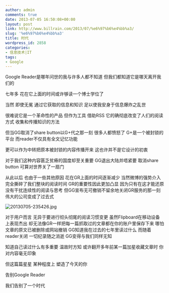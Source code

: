 ```yaml
---
author: admin
comments: true
date: 2013-07-05 16:50:08+00:00
layout: post
link: http://www.billrain.com/2013/07/%e6%97%b6%e4%bb%a3/
slug: '%e6%97%b6%e4%bb%a3'
title: 时代
wordpress_id: 2858
categories:
- 信息技术|IT
tags:
- Google
---
```


Google Reader是哪年问世的我与许多人都不知道 但我们都知道它是哪天离开我们的

七年多 花在它上面的时间或许够读一个博士学位了

当然 即使无冕 通过它获取的信息和知识 足以使我安身于信息爆炸之乱世

很难说它是一个革命性的产品 但作为工具 借助RSS 它的确彻底改变了人们的阅读方式 收集和传播知识的方法

但当GG取消了share button以G+代之那一刻 很多人都愤怒了 G+是一个被封锁的平台 而reader不仅具有全文记忆功能

更可以作为中转把原本被封锁的内容传播开来 这也许并不是它设计的初衷

对于我们这种内容匮乏贫瘠的国度却至关重要 GG退出大陆并唔紧要 取消share button 可算对世界关了一扇门<!-- more -->

从此以后 也由于一些其他原因 花在GR上面的时间逐渐减少 当然微博的强势介入 完全撕碎了我们整块的阅读时间 GR的重要性因此更加凸显 因为只有在这才能还原没有干扰连续性的阅读与思考 但GG宣布无可撤销不留余地关闭GR服务的那一刻 伟大的公司变成了过去式

![20130705-235426.jpg](http://www.billrain.com/billrain/wp-content/uploads/20130705-235426.jpg)

对于用户而言 无异于要进行彻头彻尾的阅读习惯变更 虽然Flipboard在移动设备上表现杰出 却无法像GR一样把每一篇抓取过的文章都在你的账户里保存下来 哪怕文章的原文已被删除或网站撤销 GG知道我在过去的七年里读过什么 而随着reader关闭 一切纪录随之消逝 GG变得与我们同样无知

知道自己读过什么有多重要 温故时方知 或许翻开多年前某一篇加星收藏文章时 你对内容毫无印象

但这篇篇星星 某种程度上 塑造了今天的你

告别Google Reader

我们告别了一个时代
